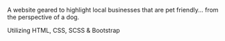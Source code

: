 A website geared to highlight local businesses that are pet friendly... from the perspective of a dog.

Utilizing HTML, CSS, SCSS & Bootstrap
